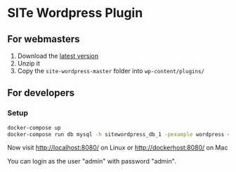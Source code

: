 # SITe Wordpress Plugin

## For webmasters

1. Download the [latest version](https://github.com/ePages-de/site-wordpress/archive/master.zip)
2. Unzip it
3. Copy the ```site-wordpress-master``` folder into ```wp-content/plugins/```

## For developers

### Setup

```bash
docker-compose up
docker-compose run db mysql -h sitewordpress_db_1 -pexample wordpress < db.sql
```

Now visit [http://localhost:8080/](http://localhost:8080/) on Linux or
[http://dockerhost:8080/](http://dockerhost:8080/) on Mac

You can login as the user "admin" with password "admin".
